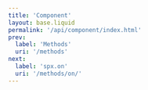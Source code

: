 ```yaml
---
title: 'Component'
layout: base.liquid
permalink: '/api/component/index.html'
prev:
  label: 'Methods'
  uri: '/methods'
next:
  label: 'spx.on'
  uri: '/methods/on/'
---
```

